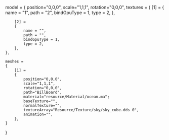 model = 
{
	position="0,0,0",
	scale="1,1,1",
	rotation="0,0,0",
	textures =
	{
		[1] = 
		{
			name = "1",
			path = "2",
			bindGpuType = 1,
			type = 2,
		},
		
		[2] = 
		{
			name = "",
			path = "",
			bindGpuType = 1,
			type = 2,
		},
	},
	
	meshes =
	{
		[1] = 
		{
			position="0,0,0",
			scale="1,1,1",
			rotation="0,0,0",
			path="BillBoard",
			material="resource/Material/ocean.ma";
			baseTexture="",
			normalTexture="",
			textureArray="Resource/Texture/sky/sky_cube.dds 0",
			animation="",
		},
	}
}
